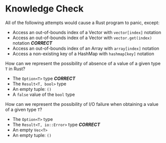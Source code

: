# Knowledge Check

All of the following attempts would cause a Rust program to panic, except:
- Access an out-of-bounds index of a Vector with `vector[index]` notation
- Access an out-of-bounds index of a Vector with `vector.get(index)` notation ***CORRECT***
- Access an out-of-bounds index of an Array with `array[index]` notation
- Access a non-existing key of a HashMap with `hashmap[key]` notation

How can we represent the possibility of absence of a value of a given type `T` in Rust?
- The `Option<T>` type ***CORRECT***
- The `Result<T, bool>` type
- An empty tuple: `()`
- A `false` value of the `bool` type

How can we represent the possibility of I/O failure when obtaining a value of a given type `T`?
- The `Option<T>` type
- The `Result<T, io::Error>` type ***CORRECT***
- An empty `Vec<T>`
- An empty tuple: `()`
